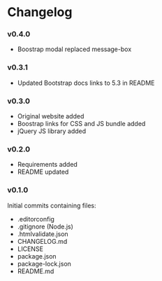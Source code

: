 # Changelog

### v0.4.0

- Boostrap modal replaced message-box

### v0.3.1

- Updated Bootstrap docs links to 5.3 in README

### v0.3.0

- Original website added
- Boostrap links for CSS and JS bundle added
- jQuery JS library added

### v0.2.0

- Requirements added
- README updated

### v0.1.0

Initial commits containing files:

- .editorconfig
- .gitignore (Node.js)
- .htmlvalidate.json
- CHANGELOG.md
- LICENSE
- package.json
- package-lock.json
- README.md
